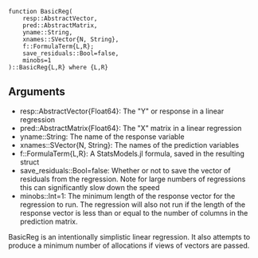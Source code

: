 ```
function BasicReg(
    resp::AbstractVector,
    pred::AbstractMatrix,
    yname::String,
    xnames::SVector{N, String},
    f::FormulaTerm{L,R};
    save_residuals::Bool=false,
    minobs=1
)::BasicReg{L,R} where {L,R}
```

## Arguments

  * resp::AbstractVector{Float64}: The "Y" or response in a linear regression
  * pred::AbstractMatrix{Float64}: The "X" matrix in a linear regression
  * yname::String: The name of the response variable
  * xnames::SVector{N, String}: The names of the prediction variables
  * f::FormulaTerm{L,R}: A StatsModels.jl formula, saved in the resulting struct
  * save_residuals::Bool=false: Whether or not to save the vector of residuals from   the regression. Note for large numbers of regressions this can significantly slow   down the speed
  * minobs::Int=1: The minimum length of the response vector for the regression to   run. The regression will also not run if the length of the response vector is   less than or equal to the number of columns in the prediction matrix.

BasicReg is an intentionally simplistic linear regression. It also attempts to produce a minimum number of allocations if views of vectors are passed.
